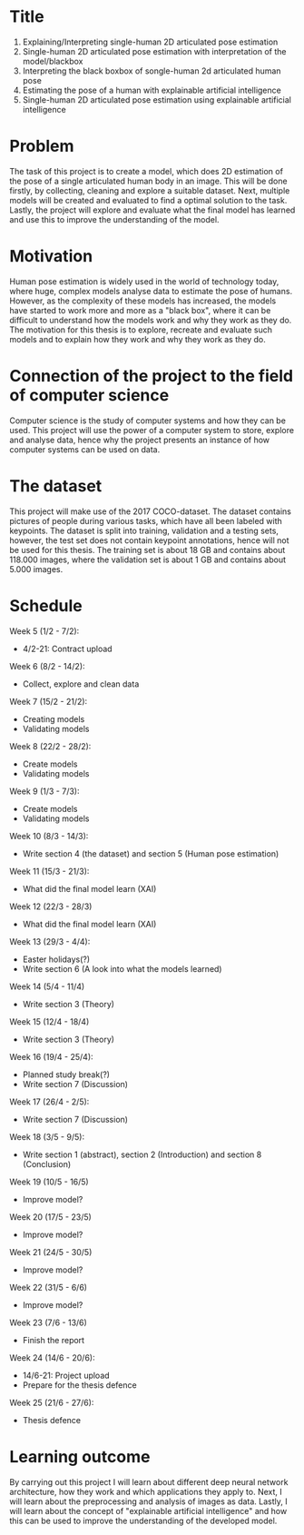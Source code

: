 # Title
 1. Explaining/Interpreting single-human 2D articulated pose estimation
 2. Single-human 2D articulated pose estimation with interpretation of the model/blackbox
 3. Interpreting the black boxbox of songle-human 2d articulated human pose
 4. Estimating the pose of a human with explainable artificial intelligence
 5. Single-human 2D articulated pose estimation using explainable artificial intelligence

# Problem
The task of this project is to create a model, which does 2D estimation of the pose of a single articulated human body in an image. This will be done firstly, by collecting, cleaning and explore a suitable dataset. Next, multiple models will be created and evaluated to find a optimal solution to the task. Lastly, the project will explore and evaluate what the final model has learned and use this to improve the understanding of the model.

# Motivation
Human pose estimation is widely used in the world of technology today, where huge, complex models analyse data to estimate the pose of humans. However, as the complexity of these models has increased, the models have started to work more and more as a "black box", where it can be difficult to understand how the models work and why they work as they do. The motivation for this thesis is to explore, recreate and evaluate such models and to explain how they work and why they work as they do. 

# Connection of the project to the field of computer science
Computer science is the study of computer systems and how they can be used. This project will use the power of a computer system to store, explore and analyse data, hence why the project presents an instance of how computer systems can be used on data.

# The dataset
This project will make use of the 2017 COCO-dataset. The dataset contains pictures of people during various tasks, which have all been labeled with keypoints. The dataset is split into training, validation and a testing sets, however, the test set does not contain keypoint annotations, hence will not be used for this thesis. The training set is about 18 GB and contains about 118.000 images, where the validation set is about 1 GB and contains about 5.000 images.

# Schedule
Week 5 (1/2 - 7/2):
 * 4/2-21: Contract upload

Week 6 (8/2 - 14/2):
 * Collect, explore and clean data

Week 7 (15/2 - 21/2):
 * Creating models
 * Validating models

Week 8 (22/2 - 28/2):
 * Create models
 * Validating models

Week 9 (1/3 - 7/3):
 * Create models
 * Validating models

Week 10 (8/3 - 14/3):
 * Write section 4 (the dataset) and section 5 (Human pose estimation)

Week 11 (15/3 - 21/3):
 * What did the final model learn (XAI)

Week 12 (22/3 - 28/3)
 * What did the final model learn (XAI)

Week 13 (29/3 - 4/4):
 * Easter holidays(?)
 * Write section 6 (A look into what the models learned)

Week 14 (5/4 - 11/4)
 * Write section 3 (Theory)

Week 15 (12/4 - 18/4)
 * Write section 3 (Theory)

Week 16 (19/4 - 25/4):
 * Planned study break(?)
 * Write section 7 (Discussion)

Week 17 (26/4 - 2/5):
 * Write section 7 (Discussion)

Week 18 (3/5 - 9/5):
 * Write section 1 (abstract), section 2 (Introduction) and section 8 (Conclusion)

Week 19 (10/5 - 16/5)
 * Improve model?

Week 20 (17/5 - 23/5)
 * Improve model?

Week 21 (24/5 - 30/5)
 * Improve model?

Week 22 (31/5 - 6/6)
 * Improve model?

Week 23 (7/6 - 13/6)
 * Finish the report

Week 24 (14/6 - 20/6):
 * 14/6-21: Project upload
 * Prepare for the thesis defence

Week 25 (21/6 - 27/6):
 * Thesis defence

# Learning outcome
By carrying out this project I will learn about different deep neural network architecture, how they work and which applications they apply to. Next, I will learn about the preprocessing and analysis of images as data. Lastly, I will learn about the concept of "explainable artificial intelligence" and how this can be used to improve the understanding of the developed model.